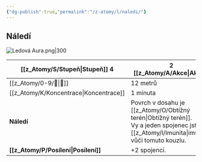 ```yaml
---
{"dg-publish":true,"permalink":"/z-atomy/l/naledi/"}
---
```


## Náledí
![Ledová Aura.png|300](/img/user/z_img/Ledov%C3%A1%20Aura.png)

| [[z_Atomy/S/Stupeň\|Stupeň]] 4     | 2 [[z_Atomy/A/Akce\|Akce]]                                                                                                |
| ---------------- | --------------------------------------------------------------------------------------------------------- |
| [[z_Atomy/0-9/🏹\|🏹]]           | 12 metrů                                                                                                  |
| [[z_Atomy/K/Koncentrace\|Koncentrace]]  | 1 minuta                                                                                                  |
| **Náledí**       | Povrch v dosahu je [[z_Atomy/O/Obtížný terén\|Obtížný terén]].<br>Vy a jeden spojenec jste [[z_Atomy/I/Imunita\|imunní]] vůči tomuto kouzlu. |
| **[[z_Atomy/P/Posílení\|Posílení]]** | +2 spojenci.                                                                                              |
